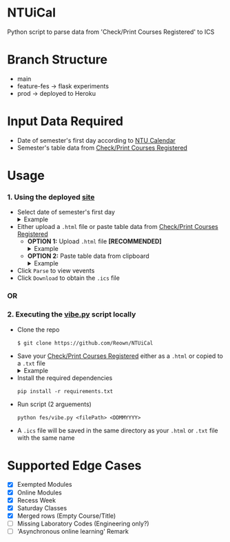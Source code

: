 # NTUiCal
Python script to parse data from 'Check/Print Courses Registered' to ICS

# Branch Structure
- main
- feature-fes -> flask experiments
- prod -> deployed to Heroku

# Input Data Required
 - Date of semester's first day according to [NTU Calendar](https://www.ntu.edu.sg/admissions/matriculation/academic-calendars)
 - Semester's table data from [Check/Print Courses Registered](https://sso.wis.ntu.edu.sg/webexe88/owa/sso_redirect.asp?t=1&app=https://wish.wis.ntu.edu.sg/pls/webexe/aus_stars_check.check_subject_web2)

# Usage
### 1. Using the deployed [site](https://ntuical-flask.herokuapp.com/)
- Select date of semester's first day
    <details>
    <summary>Example</summary>
    <br>
    *Monday of Week 1*
    <img src="./images/get_date.png">
    <img src="./images/choose_date.png">
    </details>
- Either upload a `.html` file or paste table data from [Check/Print Courses Registered](https://sso.wis.ntu.edu.sg/webexe88/owa/sso_redirect.asp?t=1&app=https://wish.wis.ntu.edu.sg/pls/webexe/aus_stars_check.check_subject_web2)
    - __OPTION 1:__ Upload `.html` file __[RECOMMENDED]__
        <details>
        <summary>Example</summary>
        <br>
        *Right click > Save Page*
        <img src="./images/get_html.png">
        <img src="./images/upload_html.png">
        </details>
    - __OPTION 2:__ Paste table data from clipboard
        <details>
        <summary>Example</summary>
        <br>
        *Only copy the contents within the red box*
        <img src="./images/get_data.png">
        <img src="./images/paste_data.png">
        </details>
- Click `Parse` to view vevents
- Click `Download` to obtain the `.ics` file

### __OR__

### 2. Executing the [vibe.py](https://github.com/Reown/NTUiCal/blob/main/fes/vibe.py) script locally
- Clone the repo
    ```
    $ git clone https://github.com/Reown/NTUiCal
    ```
- Save your [Check/Print Courses Registered](https://sso.wis.ntu.edu.sg/webexe88/owa/sso_redirect.asp?t=1&app=https://wish.wis.ntu.edu.sg/pls/webexe/aus_stars_check.check_subject_web2) either as a `.html` or copied to a `.txt` file
    <details>
    <summary>Example</summary>
    See <a href ="https://github.com/Reown/NTUiCal/tree/main/samplehtml">samplehtml</a>
    <br>
    or <a href = "https://github.com/Reown/NTUiCal/tree/main/sampletxt">sampletxt</a>
    </details>
- Install the required dependencies
    ```
    pip install -r requirements.txt
    ```
- Run script (2 arguements)
    ```
    python fes/vibe.py <filePath> <DDMMYYYY>
    ```
- A `.ics` file will be saved in the same directory as your `.html` or `.txt` file with the same name

# Supported Edge Cases
- [x] Exempted Modules
- [x] Online Modules
- [x] Recess Week
- [x] Saturday Classes
- [x] Merged rows (Empty Course/Title)
- [ ] Missing Laboratory Codes (Engineering only?)
- [ ] 'Asynchronous online learning' Remark
